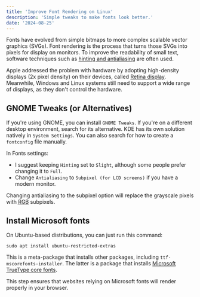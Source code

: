 ```yaml
---
title: 'Improve Font Rendering on Linux'
description: 'Simple tweaks to make fonts look better.'
date: '2024-08-25'
---
```


Fonts have evolved from simple bitmaps to more complex scalable vector graphics (SVGs). Font rendering is the process that turns those SVGs into pixels for display on monitors. To improve the readability of small text, software techniques such as [hinting and antialiasing](https://en.wikipedia.org/wiki/Font_hinting) are often used.

Apple addressed the problem with hardware by adopting high-density displays (2x pixel density) on their devices, called [Retina display](https://en.wikipedia.org/wiki/Retina_display). Meanwhile, Windows and Linux systems still need to support a wide range of displays, as they don't control the hardware.

## GNOME Tweaks (or Alternatives)

If you're using GNOME, you can install `GNOME Tweaks`. If you're on a different desktop environment, search for its alternative. KDE has its own solution natively in `System Settings`. You can also search for how to create a `fontconfig` file manually.

In Fonts settings:

- I suggest keeping `Hinting` set to `Slight`, although some people prefer changing it to `Full`.
- Change `Antialiasing` to `Subpixel (for LCD screens)` if you have a modern monitor.

Changing antialiasing to the subpixel option will replace the grayscale pixels with <abbr title="red, green, blue">RGB</abbr> subpixels.

## Install Microsoft fonts

On Ubuntu-based distributions, you can just run this command:

```bash[class="command-line"]
sudo apt install ubuntu-restricted-extras
```

This is a meta-package that installs other packages, including `ttf-mscorefonts-installer`. The latter is a package that installs [Microsoft TrueType core fonts](https://en.wikipedia.org/wiki/Core_fonts_for_the_Web).

This step ensures that websites relying on Microsoft fonts will render properly in your browser.

